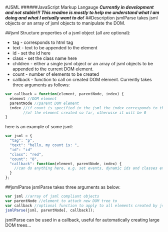 #JSML
######JavaScript Markup Langauge
***Currently in development and not stable!!! This readme is mostly to help me understand what I am doing and what I actually want to do!***
##Description
jsmlParse takes jsml objects or an array of jsml objects to manipulate the DOM.

##jsml Structure
properties of a jsml object (all are optional):

- tag - corresponds to html tag
- text - text to be appended to the element
- id - set the id here
- class - set the class name here
- children - either a single jsml object or an array of jsml objects to be appended to the current DOM element.
- count - number of elements to be created
- callback - function to call on created DOM element. Currently takes three arguments as follows:
```javascript
var callback = function(element, parentNode, index) {
  element //DOM element
  parentNode //parent DOM element
  index //if count is specified in the jsml the index corresponds to the index
        //of the element created so far, otherwise it will be 0
}
```

here is an example of some jsml:
```javascript
var jsml = {
  "tag": "p",
  "text": "hello, my count is: ",
  "id": "id"
  "class": "red",
  "count": "8",
  "callback": function(element, parentNode, index) {
    //can do anything here, e.g. set events, dynamic ids and classes etc...
  }
};
```
##jsmlParse
jsmlParse takes three arguments as below:
```javascript
var jsml //array of jsml compliant objects
var parentNode //element to attach new DOM tree to
var callback //optional function to apply to all elements created by jsmlParse. Takes same arguments as callback which can be specified for each jsml object (see above)
jsmlParse(jsml, parentNode[, callback]);
```
jsmlParse can be used in a callback, useful for automatically creating large DOM trees...
